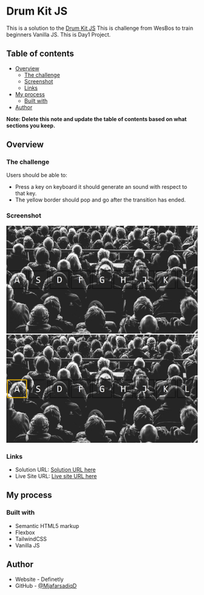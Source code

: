 # Drum Kit JS

This is a solution to the [Drum Kit JS]() This is challenge from WesBos to train beginners Vanilla JS. This is Day1 Project.  

## Table of contents

- [Overview](#overview)
  - [The challenge](#the-challenge)
  - [Screenshot](#screenshot)
  - [Links](#links)
- [My process](#my-process)
  - [Built with](#built-with)
- [Author](#author)

**Note: Delete this note and update the table of contents based on what sections you keep.**

## Overview

### The challenge

Users should be able to:

- Press a key on keyboard it should generate an sound with respect to that key.
- The yellow border should pop and go after the transition has ended.

### Screenshot

![](./images/Design.png)
![](./images/Active.png)

### Links

- Solution URL: [Solution URL here](https://www.github.com/Ashraful-Fuqha/drum-kit-js/)
- Live Site URL: [Live site URL here](https://ashraful-fuqha.github.io/drum-kit-js/)

## My process

### Built with

- Semantic HTML5 markup
- Flexbox
- TailwindCSS 
- Vanilla JS

## Author

- Website - Definetly
- GitHub - [@MjafarsadiqD](https://github.com/Ashraful-Fuqha)